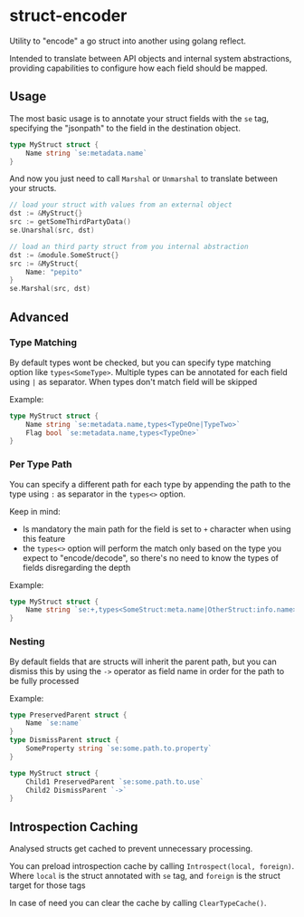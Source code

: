 # struct-encoder
Utility to "encode" a go struct into another using golang reflect.

Intended to translate between API objects and internal system abstractions, providing capabilities to configure how each field should be mapped.

## Usage

The most basic usage is to annotate your struct fields with the `se` tag, specifying the "jsonpath" to the field in the destination object.

```go
type MyStruct struct {
    Name string `se:metadata.name`
}
```

And now you just need to call `Marshal` or `Unmarshal` to translate between your structs.

```go
// load your struct with values from an external object
dst := &MyStruct{}
src := getSomeThirdPartyData()
se.Unarshal(src, dst)

// load an third party struct from you internal abstraction
dst := &module.SomeStruct{}
src := &MyStruct{
    Name: "pepito"
}
se.Marshal(src, dst)
```

## Advanced


### Type Matching
By default types wont be checked, but you can specify type matching option like `types<SomeType>`. Multiple types can be annotated for each field using `|` as separator.
When types don't match field will be skipped

Example:

```go
type MyStruct struct {
    Name string `se:metadata.name,types<TypeOne|TypeTwo>`
    Flag bool `se:metadata.name,types<TypeOne>`
}
```

### Per Type Path

You can specify a different path for each type by appending the path to the type using `:` as separator in the `types<>` option.

Keep in mind:
- Is mandatory the main path for the field is set to `+` character when using this feature
- the `types<>` option will perform the match only based on the type you expect to "encode/decode", so there's no need to know the types of fields disregarding the depth

Example:

```go
type MyStruct struct {
    Name string `se:+,types<SomeStruct:meta.name|OtherStruct:info.name>`
}
```

### Nesting

By default fields that are structs will inherit the parent path, but you can dismiss this by using the `->` operator as field name in order for the path to be fully processed

Example:

```go
type PreservedParent struct {
    Name `se:name`
}
type DismissParent struct {
    SomeProperty string `se:some.path.to.property`
}

type MyStruct struct {
    Child1 PreservedParent `se:some.path.to.use`
    Child2 DismissParent `->`
}

```

## Introspection Caching

Analysed structs get cached to prevent unnecessary processing.

You can preload introspection cache by calling `Introspect(local, foreign)`.
Where `local` is the struct annotated with `se` tag, and `foreign` is the struct target for those tags

In case of need you can clear the cache by calling `ClearTypeCache()`.
